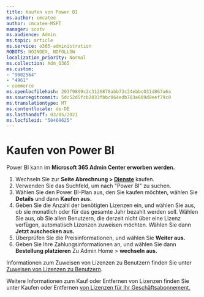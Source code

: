 ```yaml
---
title: Kaufen von Power BI
ms.author: cmcatee
author: cmcatee-MSFT
manager: scotv
ms.audience: Admin
ms.topic: article
ms.service: o365-administration
ROBOTS: NOINDEX, NOFOLLOW
localization_priority: Normal
ms.collection: Adm_O365
ms.custom:
- "9002564"
- "4961"
- commerce
ms.openlocfilehash: 203f9899c2c3126878abb73c24ebbc031d867a6a
ms.sourcegitcommit: 5dc52d5fcb2833fbbc064edb783e609d8eef79c0
ms.translationtype: MT
ms.contentlocale: de-DE
ms.lasthandoff: 03/05/2021
ms.locfileid: "50469625"
---
```

# <a name="purchase-power-bi"></a>Kaufen von Power BI

Power BI kann im **Microsoft 365 Admin Center erworben werden.**

1. Wechseln Sie zur **Seite Abrechnung > [Dienste](https://go.microsoft.com/fwlink/p/?linkid=868433)** kaufen.
2. Verwenden Sie das Suchfeld, um nach "Power BI" zu suchen.
3. Wählen Sie den Power BI-Plan aus, den Sie kaufen möchten, wählen Sie **Details** und dann **Kaufen aus.**
4. Geben Sie die Anzahl der benötigten Lizenzen ein, und wählen Sie aus, ob sie monatlich oder für das gesamte Jahr bezahlt werden soll. Wählen Sie aus, ob Sie allen Benutzern, die derzeit nicht über eine Lizenz verfügen, automatisch Lizenzen zuweisen möchten. Wählen Sie dann **Jetzt auschecken aus.**
5. Überprüfen Sie die Preisinformationen, und wählen Sie **Weiter aus.**
6. Geben Sie Ihre Zahlungsinformationen an, und wählen Sie dann **Bestellung platzieren** Zu Admin Home  >  **wechseln aus.**

Informationen zum Zuweisen von Lizenzen zu Benutzern finden Sie unter [Zuweisen von Lizenzen zu Benutzern](https://docs.microsoft.com/microsoft-365/admin/manage/assign-licenses-to-users).

Weitere Informationen zum Kauf oder Entfernen von Lizenzen finden Sie unter Kaufen oder Entfernen [von Lizenzen für Ihr Geschäftsabonnement.](https://docs.microsoft.com/microsoft-365/commerce/licenses/buy-licenses)